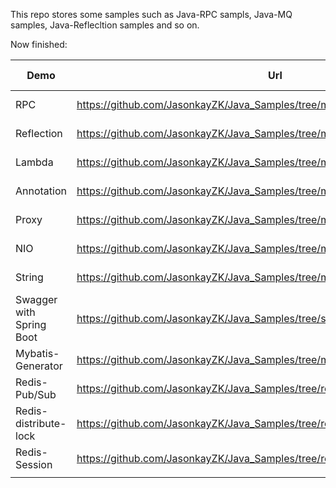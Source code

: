 This repo stores some samples such as Java-RPC sampls, Java-MQ samples, Java-Reflecltion samples and so on.

Now finished: 

| Demo                     | Url                                                          | Last Modified | Comment |
| ------------------------ | ------------------------------------------------------------ | :-----------: | :-----: |
| RPC                      | https://github.com/JasonkayZK/Java_Samples/tree/master/src/main/java/rpc |  2019-09-14   |         |
| Reflection               | https://github.com/JasonkayZK/Java_Samples/tree/master/src/main/java/reflection |  2019-09-14   |         |
| Lambda                   | https://github.com/JasonkayZK/Java_Samples/tree/master/src/main/java/lambda |  2019-09-16   |         |
| Annotation               | https://github.com/JasonkayZK/Java_Samples/tree/master/src/main/java/annotation |  2019-09-18   |         |
| Proxy                    | https://github.com/JasonkayZK/Java_Samples/tree/master/src/main/java/proxy |  2019-09-18   |         |
| NIO                      | https://github.com/JasonkayZK/Java_Samples/tree/master/src/main/java/nio |  2019-09-25   |         |
| String                   | https://github.com/JasonkayZK/Java_Samples/tree/master/src/main/java/string |  2019-10-02   |         |
| Swagger with Spring Boot | https://github.com/JasonkayZK/Java_Samples/tree/swagger      |  2020-01-02   |         |
| Mybatis-Generator        | https://github.com/JasonkayZK/Java_Samples/tree/mybatis-generator |  2020-01-15   |         |
| Redis-Pub/Sub            | https://github.com/JasonkayZK/Java_Samples/tree/redis-pub/sub |  2020-02-09   |         |
| Redis-distribute-lock    | https://github.com/JasonkayZK/Java_Samples/tree/redis-distribute-lock |  2020-02-09   |         |
| Redis-Session            | https://github.com/JasonkayZK/Java_Samples/tree/redis-session |  2020-02-10   |         |
|                          |                                                              |               |         |

